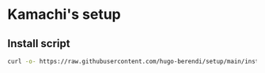 # Kamachi's setup

## Install script

```sh
curl -o- https://raw.githubusercontent.com/hugo-berendi/setup/main/install.sh | bash
```
